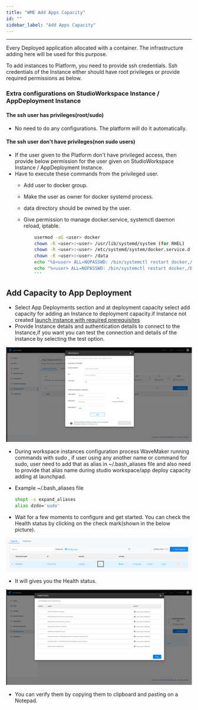 ```yaml
---
title: "WME Add Apps Capacity"
id: ""
sidebar_label: "Add Apps Capacity"
---
```

---

Every Deployed application allocated with a container. The infrastructure adding here will be used for this purpose.

To add instances to Platform, you need to provide ssh credentials.
Ssh credentials of the Instance either should have root privileges or provide required permissions as below.

### Extra configurations on StudioWorkspace Instance / AppDeployment Instance

#### The ssh user has privileges(root/sudo)

- No need to do any configurations. The platform will do it automatically.

#### The ssh user don't have privileges(non sudo users)

- If the user given to the Platform don't have privileged access, then provide below permission for the user given on StudioWorkspace Instance / AppDeployment Instance.
- Have to execute these commands from the privileged user.
  - Add user to docker group.
  - Make the user as owner for docker systemd process.
  - data directory should be owned by the user.
  - Give permission to manage docker.service, systemctl daemon reload, iptable.

    ```bash
        usermod -aG <user> docker
        chown -R <user>:<user> /usr/lib/systemd/system (for RHEL)
        chown -R <user>:<user> /etc/systemd/system/docker.service.d   (for ubuntu)
        chown -R <user>:<user> /data
        echo "%$<user> ALL=NOPASSWD: /bin/systemctl restart docker,/bin/systemctl daemon-reload,/usr/sbin/iptables" >> /etc/sudoers.d/<sudoers-file-name> (for RHEL)
        echo "%<user> ALL=NOPASSWD: /bin/systemctl restart docker,/bin/systemctl daemon-reload,/sbin/iptables" >> /etc/sudoers.d/<sudoers-file-name>  (for ubuntu)
        ```

## Add Capacity to App Deployment

- Select App Deployments section and at deployment capacity select add capacity for adding an Instance to deployment capacity.if Instance not created [launch instance with required prerequisites](/learn/on-premise/prerequisites)
- Provide Instance details and authentication details to connect to the Instance,if you want you can test the connection and details of the instance by selecting the test option.

[![deployment capacity](/learn/assets/wme-setup/configuring-wme/app-deployment-capacity.png)](/learn/assets/wme-setup/configuring-wme/app-deployment-capacity.png)

- During workspace instances configuration process WaveMaker running commands with sudo , if user using any another name or command for sudo, user need to add that as alias in ~/.bash_aliases file and also need to provide that alias name during studio workspace/app deploy capacity adding at launchpad.
- Example ~/.bash_aliases file
  
  ```bash
  shopt -s expand_aliases
  alias dzdo='sudo'
  ```

- Wait for a few moments to configure and get started. You can check the Health status by clicking on the check mark(shown in the below picture).

[![status check](/learn/assets/wme-setup/configuring-wme/status-check.png)](/learn/assets/wme-setup/configuring-wme/status-check.png)

- It will gives you the Health status.

[![app deployement health status check](/learn/assets/wme-setup/configuring-wme/app-deployement-health-status.png)](/learn/assets/wme-setup/configuring-wme/app-deployement-health-status.png)

- You can verify them by copying them to clipboard and pasting on a Notepad.




